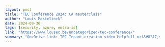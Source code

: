 ```yaml
---
layout: post
title: "TEC Conference 2024: CA masterclass"
author: "Louis Mastelinck"
date: 2024-09-30
tags: [security, azure, entra-id]
link: "https://www.lousec.be/uncategorized/tec-conference/"
summary: "OneDrive link: TEC Tenant creation video Helpfull url&#8217;s Entra portal MFA setup Things we want to share Wifi"
---
```

